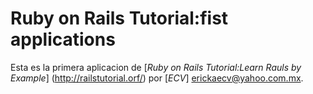 #  Ruby on Rails Tutorial:fist applications

Esta es la primera aplicacion de [*Ruby on Rails Tutorial:Learn Rauls by Example*] (http://railstutorial.orf/) por [*ECV*] <erickaecv@yahoo.com.mx>.

